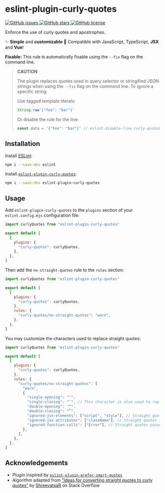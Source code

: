 # eslint-plugin-curly-quotes

<a href="https://github.com/younesaassila/eslint-plugin-curly-quotes/issues">
  <img alt="GitHub issues" src="https://img.shields.io/github/issues/younesaassila/eslint-plugin-curly-quotes">
</a>
<a href="https://github.com/younesaassila/eslint-plugin-curly-quotes/stargazers">
  <img alt="GitHub stars" src="https://img.shields.io/github/stars/younesaassila/eslint-plugin-curly-quotes">
</a>
<a href="https://github.com/younesaassila/eslint-plugin-curly-quotes">
  <img alt="GitHub license" src="https://img.shields.io/github/license/younesaassila/eslint-plugin-curly-quotes">
</a>

Enforce the use of curly quotes and apostrophes.

✨ **Simple** and **customizable** 🔧 Compatible with JavaScript, TypeScript, **JSX** and **Vue**!

**Fixable:** This rule is automatically fixable using the `--fix` flag on the command line.

> **CAUTION**
>
> The plugin replaces quotes used in query selector or stringified JSON strings when using the `--fix` flag on the command line. To ignore a specific string:
>
> Use tagged template literals:
>
> ```js
> String.raw`{"foo": "bar"}`
> ```
>
> Or disable the rule for the line:
>
> ```js
> const data = '{"foo": "bar"}' // eslint-disable-line curly-quotes/no-straight-quotes
> ```

## Installation

Install [ESLint](https://www.npmjs.com/package/eslint):

```sh
npm i --save-dev eslint
```

Install [`eslint-plugin-curly-quotes`](https://www.npmjs.com/package/eslint-plugin-curly-quotes):

```sh
npm i --save-dev eslint-plugin-curly-quotes
```

## Usage

Add `eslint-plugin-curly-quotes` to the `plugins` section of your `eslint.config.mjs` configuration file:

```js
import curlyQuotes from "eslint-plugin-curly-quotes"

export default [
  {
    plugins: {
      "curly-quotes": curlyQuotes,
    },
  },
]
```

Then add the `no-straight-quotes` rule to the `rules` section:

```js
import curlyQuotes from "eslint-plugin-curly-quotes"

export default [
  {
    plugins: {
      "curly-quotes": curlyQuotes,
    },
    rules: {
      "curly-quotes/no-straight-quotes": "warn",
    },
  },
]
```

You may customize the characters used to replace straight quotes:

```js
import curlyQuotes from "eslint-plugin-curly-quotes"

export default [
  {
    plugins: {
      "curly-quotes": curlyQuotes,
    },
    rules: {
      "curly-quotes/no-straight-quotes": [
        "warn",
        {
          "single-opening": "‘",
          "single-closing": "’", // This character is also used to replace apostrophes.
          "double-opening": "“",
          "double-closing": "”",
          "ignored-jsx-elements": ["script", "style"], // Straight quotes in these JSX elements are ignored.
          "ignored-jsx-attributes": ["className"], // Straight quotes in these JSX attributes are ignored.
          "ignored-function-calls": ["Error"], // Straight quotes passed as parameters to these functions are ignored.
        },
      ],
    },
  },
]
```

## Acknowledgements

- Plugin inspired by [`eslint-plugin-prefer-smart-quotes`](https://github.com/totallymoney/eslint-plugin-prefer-smart-quotes)
- Algorithm adapted from [“Ideas for converting straight quotes to curly quotes”](https://stackoverflow.com/questions/509685/ideas-for-converting-straight-quotes-to-curly-quotes) by [ShreevatsaR](https://stackoverflow.com/users/4958/shreevatsar) on Stack Overflow
